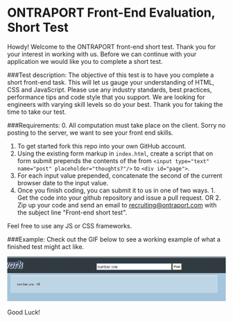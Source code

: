ONTRAPORT Front-End Evaluation, Short Test
=============================

Howdy! Welcome to the ONTRAPORT front-end short test. Thank you for your interest in working with us.
Before we can continue with your application we would like you to complete a short test.  


###Test description:
The objective of this test is to have you complete a short front-end task. This will let 
us gauge your understanding of HTML, CSS and JavaScript. Please use any industry standards, best practices, performance tips and 
code style that you support. We are looking for engineers with varying skill levels so do your best.
Thank you for taking the time to take our test.

###Requirements:
0. All computation must take place on the client. Sorry no posting to the server, we want to see your
   front end skills.
1. To get started fork this repo into your own GitHub account. 
2. Using the existing form markup in `index.html`, create a script that on form submit 
   prepends the contents of the from `<input type="text" name="post" placeholder="thoughts?"/>` 
   to `<div id="page">`. 
3. For each input value prepended, concatenate the second of the current browser date to 
   the input value.
4. Once you finish coding, you can submit it to us in one of two ways. 1. Get the code into your github repository and issue a pull request. OR 2. Zip up your code and send an email to recruiting@ontraport.com with the subject line "Front-end short test". 

Feel free to use any JS or CSS frameworks.

###Example:
Check out the GIF below to see a working example of what a finished test might act like. 

![](steps.gif)

Good Luck!
